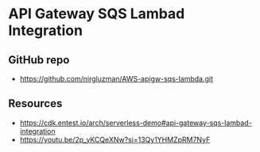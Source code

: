 # API Gateway SQS Lambad Integration

## GitHub repo

- <https://github.com/nirgluzman/AWS-apigw-sqs-lambda.git>

## Resources

- <https://cdk.entest.io/arch/serverless-demo#api-gateway-sqs-lambad-integration>
- <https://youtu.be/2p_yKCQeXNw?si=13Qy1YHMZpRM7NyF>

